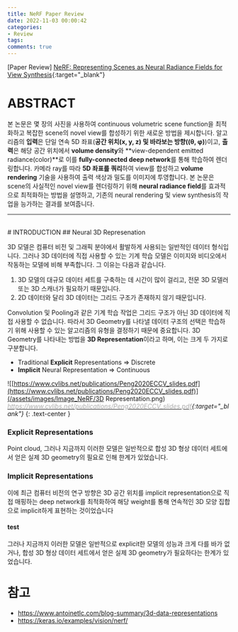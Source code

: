 ```yaml
---
title: NeRF Paper Review
date: 2022-11-03 00:00:42
categories:
- Review
tags:
comments: true
---
```



[Paper Review] [NeRF: Representing Scenes as Neural Radiance Fields for View Synthesis](https://arxiv.org/pdf/2003.08934.pdf){:target="_blank"}

<!-- more -->

# ABSTRACT
본 논문은 몇 장의 사진을 사용하여 continuous volumetric scene function을 최적화하고 복잡한 scene의 novel view를 합성하기 위한 새로운 방법을 제시합니다. 알고리즘의 **입력**은 단일 연속 5D 좌표(**공간 위치(x, y, z) 및 바라보는 방향((θ, φ)**)이고, **출력**은 해당 공간 위치에서 **volume density**와 **view-dependent emitted radiance(color)**로 이를 **fully-connected deep network**를 통해 학습하여 렌더링합니다. 카메라 ray를 따라 **5D 좌표를 쿼리**하여 view를 합성하고 **volume rendering** 기술을 사용하여 출력 색상과 밀도를 이미지에 투영합니다. 본 논문은 scene의 사실적인 novel view를 렌더링하기 위해 **neural radiance field**를 효과적으로 최적화하는 방법을 설명하고, 기존의 neural rendering 및 view synthesis의 작업을 능가하는 결과를 보여줍니다. 
* * * 

<br>
# INTRODUCTION
## Neural 3D Represenation

3D 모델은 컴퓨터 비전 및 그래픽 분야에서 활발하게 사용되는 일반적인 데이터 형식입니다. 그러나 3D 데이터에 직접 사용할 수 있는 기계 학습 모델은 이미지와 비디오에서 작동하는 모델에 비해 부족합니다. 그 이유는 다음과 같습니다.
1. 3D 모델의 대규모 데이터 세트를 구축하는 데 시간이 많이 걸리고, 전문 3D 모델러 또는 3D 스캐너가 필요하기 때문입니다. 
2. 2D 데이터와 달리 3D 데이터는 그리드 구조가 존재하지 않기 때문입니다.

Convolution 및 Pooling과 같은 기계 학습 작업은 그리드 구조가 아닌 3D 데이터에 직접 사용할 수 없습니다. 따라서 3D Geometry를 나타낼 데이터 구조의 선택은 학습하기 위해 사용할 수 있는 알고리즘의 유형을 결정하기 때문에 중요합니다. 3D Geometry를 나타내는 방법을 **3D Representation**이라고 하며, 이는 크게 두 가지로 구분합니다.

- Traditional **Explicit** Representations ⇒ Discrete
- **Implicit** Neural Representation ⇒ Continuous

![[https://www.cvlibs.net/publications/Peng2020ECCV_slides.pdf](https://www.cvlibs.net/publications/Peng2020ECCV_slides.pdf)](/assets/images/Image_NeRF/3D Representation.png)
*[<span style='color:#adadad'>https://www.cvlibs.net/publications/Peng2020ECCV_slides.pdf</span>](https://www.cvlibs.net/publications/Peng2020ECCV_slides.pdf){:target="_blank"}*
{: .text-center }

### Explicit Representations 
Point cloud, 그러나 지금까지 이러한 모델은 일반적으로 합성 3D 형상 데이터 세트에서 얻은 실제 3D geometry의 필요로 인해 한계가 있었습니다.

### Implicit Representations
이에 최근 컴퓨터 비전의 연구 방향은 3D 공간 위치를 implicit representation으로 직접 매핑하는 deep network를 최적화하여 해당 weight를 통해 연속적인 3D 모양 집합으로 implicit하게 표현하는 것이었습니다

#### test


그러나 지금까지 이러한 모델은 일반적으로 explicit한 모델의 성능과 크게 다를 바가 없거나, 합성 3D 형상 데이터 세트에서 얻은 실제 3D geometry가 필요하다는 한계가 있었습니다.


# 참고
* https://www.antoinetlc.com/blog-summary/3d-data-representations
* https://keras.io/examples/vision/nerf/